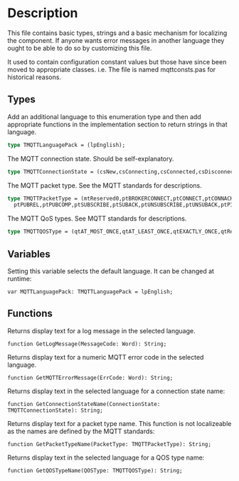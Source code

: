 # Description

This file contains basic types, strings and a basic mechanism for localizing the component. If anyone wants error messages in another language they ought to be able to do so by customizing this file.

It used to contain configuration constant values but those have since been moved to appropriate classes. i.e. The file is named mqttconsts.pas for historical reasons.

## Types

Add an additional language to this enumeration type and then add appropriate functions in the implementation section to return strings in that language.

```pascal
type TMQTTLanguagePack = (lpEnglish);
```

The MQTT connection state. Should be self-explanatory.

```pascal
type TMQTTConnectionState = (csNew,csConnecting,csConnected,csDisconnecting,csDisconnected);
```

The MQTT packet type. See the MQTT standards for descriptions.

```pascal
type TMQTTPacketType = (mtReserved0,ptBROKERCONNECT,ptCONNECT,ptCONNACK,ptPUBLISH,ptPUBACK,ptPUBREC,
  ptPUBREL,ptPUBCOMP,ptSUBSCRIBE,ptSUBACK,ptUNSUBSCRIBE,ptUNSUBACK,ptPINGREQ,ptPINGRESP,ptDISCONNECT,ptReserved15);
```  

The MQTT QoS types. See MQTT standards for descriptions.

```pascal
type TMQTTQOSType = (qtAT_MOST_ONCE,qtAT_LEAST_ONCE,qtEXACTLY_ONCE,qtReserved3);
```

## Variables

Setting this variable selects the default language. It can be changed at runtime:

`var MQTTLanguagePack: TMQTTLanguagePack = lpEnglish;`

## Functions

Returns display text for a log message in the selected language.

`function GetLogMessage(MessageCode: Word): String;`

Returns display text for a numeric MQTT error code in the selected language.

`function GetMQTTErrorMessage(ErrCode: Word): String;`

Returns display text in the selected language for a connection state name:

`function GetConnectionStateName(ConnectionState: TMQTTConnectionState): String;`

Returns display text for a packet type name. This function is not localizeable as the names are defined by the MQTT standards:

`function GetPacketTypeName(PacketType: TMQTTPacketType): String;`

Returns display text in the selected language for a QOS type name:

`function GetQOSTypeName(QOSType: TMQTTQOSType): String;`

